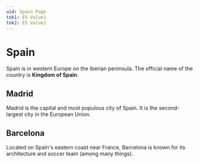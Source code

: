 ```yaml
---
uid: Spain Page
tok1: ES Value1
tok2: ES Value2
---
```


# Spain

Spain is in western Europe on the Iberian peninsula.  The official name of the country is **Kingdom of Spain**.

## Madrid

Madrid is the capital and most populous city of Spain.  It is the second-largest city in the European Union.

## Barcelona

Located on Spain's eastern coast near France, Barcelona is known for its architecture and soccer team (among many things).
